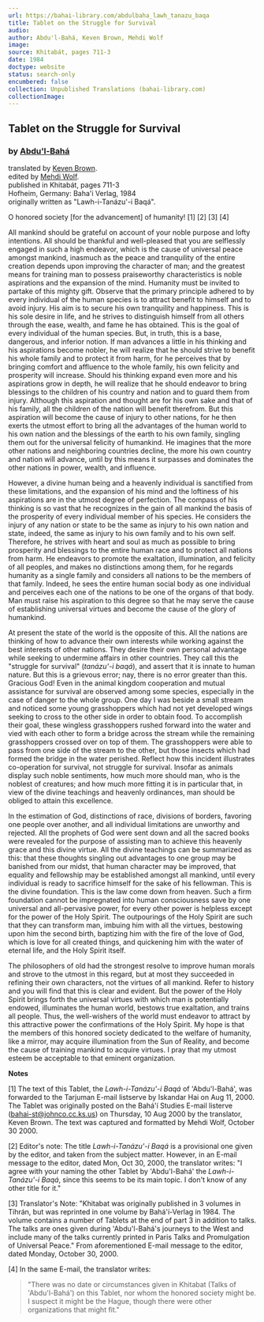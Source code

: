 ```yaml
---
url: https://bahai-library.com/abdulbaha_lawh_tanazu_baqa
title: Tablet on the Struggle for Survival
audio: 
author: Abdu'l-Bahá, Keven Brown, Mehdi Wolf
image: 
source: Khitabát, pages 711-3
date: 1984
doctype: website
status: search-only
encumbered: false
collection: Unpublished Translations (bahai-library.com)
collectionImage: 
---
```



## Tablet on the Struggle for Survival

### by [Abdu'l-Bahá](https://bahai-library.com/author/Abdu'l-Bahá)

translated by [Keven Brown](https://bahai-library.com/author/Keven%20Brown).  
edited by [Mehdi Wolf](https://bahai-library.com/author/Mehdi%20Wolf).  
published in Khitabát, pages 711-3  
Hofheim, Germany: Baha'i Verlag, 1984  
originally written as "Lawh-i-Tanázu'-i Baqá".


O honored society \[for the advancement\] of humanity! \[1\] \[2\] \[3\] \[4\]

All mankind should be grateful on account of your noble purpose and lofty intentions. All should be thankful and well-pleased that you are selflessly engaged in such a high endeavor, which is the cause of universal peace amongst mankind, inasmuch as the peace and tranquility of the entire creation depends upon improving the character of man; and the greatest means for training man to possess praiseworthy characteristics is noble aspirations and the expansion of the mind. Humanity must be invited to partake of this mighty gift. Observe that the primary principle adhered to by every individual of the human species is to attract benefit to himself and to avoid injury. His aim is to secure his own tranquility and happiness. This is his sole desire in life, and he strives to distinguish himself from all others through the ease, wealth, and fame he has obtained. This is the goal of every individual of the human species. But, in truth, this is a base, dangerous, and inferior notion. If man advances a little in his thinking and his aspirations become nobler, he will realize that he should strive to benefit his whole family and to protect it from harm, for he perceives that by bringing comfort and affluence to the whole family, his own felicity and prosperity will increase. Should his thinking expand even more and his aspirations grow in depth, he will realize that he should endeavor to bring blessings to the children of his country and nation and to guard them from injury. Although this aspiration and thought are for his own sake and that of his family, all the children of the nation will benefit therefrom. But this aspiration will become the cause of injury to other nations, for he then exerts the utmost effort to bring all the advantages of the human world to his own nation and the blessings of the earth to his own family, singling them out for the universal felicity of humankind. He imagines that the more other nations and neighboring countries decline, the more his own country and nation will advance, until by this means it surpasses and dominates the other nations in power, wealth, and influence.

However, a divine human being and a heavenly individual is sanctified from these limitations, and the expansion of his mind and the loftiness of his aspirations are in the utmost degree of perfection. The compass of his thinking is so vast that he recognizes in the gain of all mankind the basis of the prosperity of every individual member of his species. He considers the injury of any nation or state to be the same as injury to his own nation and state, indeed, the same as injury to his own family and to his own self. Therefore, he strives with heart and soul as much as possible to bring prosperity and blessings to the entire human race and to protect all nations from harm. He endeavors to promote the exaltation, illumination, and felicity of all peoples, and makes no distinctions among them, for he regards humanity as a single family and considers all nations to be the members of that family. Indeed, he sees the entire human social body as one individual and perceives each one of the nations to be one of the organs of that body. Man must raise his aspiration to this degree so that he may serve the cause of establishing universal virtues and become the cause of the glory of humankind.

At present the state of the world is the opposite of this. All the nations are thinking of how to advance their own interests while working against the best interests of other nations. They desire their own personal advantage while seeking to undermine affairs in other countries. They call this the "struggle for survival" (_tanázu'-i baqá_), and assert that it is innate to human nature. But this is a grievous error; nay, there is no error greater than this. Gracious God! Even in the animal kingdom cooperation and mutual assistance for survival are observed among some species, especially in the case of danger to the whole group. One day I was beside a small stream and noticed some young grasshoppers which had not yet developed wings seeking to cross to the other side in order to obtain food. To accomplish their goal, these wingless grasshoppers rushed forward into the water and vied with each other to form a bridge across the stream while the remaining grasshoppers crossed over on top of them. The grasshoppers were able to pass from one side of the stream to the other, but those insects which had formed the bridge in the water perished. Reflect how this incident illustrates co-operation for survival, not struggle for survival. Insofar as animals display such noble sentiments, how much more should man, who is the noblest of creatures; and how much more fitting it is in particular that, in view of the divine teachings and heavenly ordinances, man should be obliged to attain this excellence.

In the estimation of God, distinctions of race, divisions of borders, favoring one people over another, and all individual limitations are unworthy and rejected. All the prophets of God were sent down and all the sacred books were revealed for the purpose of assisting man to achieve this heavenly grace and this divine virtue. All the divine teachings can be summarized as this: that these thoughts singling out advantages to one group may be banished from our midst, that human character may be improved, that equality and fellowship may be established amongst all mankind, until every individual is ready to sacrifice himself for the sake of his fellowman. This is the divine foundation. This is the law come down from heaven. Such a firm foundation cannot be impregnated into human consciousness save by one universal and all-pervasive power, for every other power is helpless except for the power of the Holy Spirit. The outpourings of the Holy Spirit are such that they can transform man, imbuing him with all the virtues, bestowing upon him the second birth, baptizing him with the fire of the love of God, which is love for all created things, and quickening him with the water of eternal life, and the Holy Spirit itself.

The philosophers of old had the strongest resolve to improve human morals and strove to the utmost in this regard, but at most they succeeded in refining their own characters, not the virtues of all mankind. Refer to history and you will find that this is clear and evident. But the power of the Holy Spirit brings forth the universal virtues with which man is potentially endowed, illuminates the human world, bestows true exaltation, and trains all people. Thus, the well-wishers of the world must endeavor to attract by this attractive power the confirmations of the Holy Spirit. My hope is that the members of this honored society dedicated to the welfare of humanity, like a mirror, may acquire illumination from the Sun of Reality, and become the cause of training mankind to acquire virtues. I pray that my utmost esteem be acceptable to that eminent organization.

**Notes**

\[1\] The text of this Tablet, the _Lawh-i-Tanázu'-i Baqá_ of 'Abdu'l-Bahá', was forwarded to the Tarjuman E-mail listserve by Iskandar Hai on Aug 11, 2000. The Tablet was originally posted on the Bahá'í Studies E-mail listerve (bahai-st@johnco.cc.ks.us) on Thursday, 10 Aug 2000 by the translator, Keven Brown. The text was captured and formatted by Mehdi Wolf, October 30 2000.

\[2\] Editor's note: The title _Lawh-i-Tanázu'-i Baqá_ is a provisional one given by the editor, and taken from the subject matter. However, in an E-mail message to the editor, dated Mon, Oct 30, 2000, the translator writes: "I agree with your naming the other Tablet by 'Abdu'l-Bahá' the _Lawh-i-Tanázu'-i Baqá_, since this seems to be its main topic. I don't know of any other title for it."

\[3\] Translator's Note: "Khitabat was originally published in 3 volumes in Tíhrán, but was reprinted in one volume by Bahá'í-Verlag in 1984. The volume contains a number of Tablets at the end of part 3 in addition to talks. The talks are ones given during 'Abdu'l-Bahá's journeys to the West and include many of the talks currently printed in Paris Talks and Promulgation of Universal Peace." From aforementioned E-mail message to the editor, dated Monday, October 30, 2000.

\[4\] In the same E-mail, the translator writes:

> "There was no date or circumstances given in Khitabat (Talks of 'Abdu'l-Bahá') on this Tablet, nor whom the honored society might be. I suspect it might be the Hague, though there were other organizations that might fit."